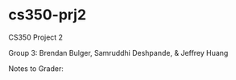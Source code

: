 # cs350-prj2
CS350 Project 2

Group 3: Brendan Bulger, Samruddhi Deshpande, & Jeffrey Huang

Notes to Grader: 
